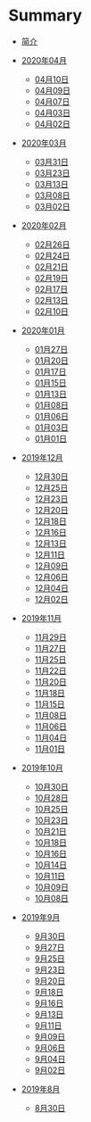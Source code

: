 # Summary

* [简介](README.md)

* [2020年04月]()
  * [04月10日](2020/04/10.md)
  * [04月09日](2020/04/09.md)
  * [04月07日](2020/04/07.md)
  * [04月03日](2020/04/03.md)
  * [04月02日](2020/04/02.md)
* [2020年03月]()
  * [03月31日](2020/03/31.md)
  * [03月23日](2020/03/23.md)
  * [03月13日](2020/03/13.md)
  * [03月08日](2020/03/08.md)
  * [03月02日](2020/03/02.md)
* [2020年02月]()
  * [02月26日](2020/02/26.md)
  * [02月24日](2020/02/24.md)
  * [02月21日](2020/02/21.md)
  * [02月19日](2020/02/19.md)
  * [02月17日](2020/02/17.md)
  * [02月13日](2020/02/13.md)
  * [02月10日](2020/02/10.md)
* [2020年01月]()
  * [01月27日](2020/01/27.md)
  * [01月20日](2020/01/20.md)
  * [01月17日](2020/01/17.md)
  * [01月15日](2020/01/15.md)
  * [01月13日](2020/01/13.md)
  * [01月08日](2020/01/08.md)
  * [01月06日](2020/01/06.md)
  * [01月03日](2020/01/03.md)
  * [01月01日](2020/01/01.md)
* [2019年12月]()
  * [12月30日](2019/12/30.md)
  * [12月25日](2019/12/25.md)
  * [12月23日](2019/12/23.md)
  * [12月20日](2019/12/20.md)
  * [12月18日](2019/12/18.md)
  * [12月16日](2019/12/16.md)
  * [12月13日](2019/12/13.md)
  * [12月11日](2019/12/11.md)
  * [12月09日](2019/12/09.md)
  * [12月06日](2019/12/06.md)
  * [12月04日](2019/12/04.md)
  * [12月02日](2019/12/02.md)
* [2019年11月]()
  * [11月29日](2019/11/29.md)
  * [11月27日](2019/11/27.md)
  * [11月25日](2019/11/25.md)
  * [11月22日](2019/11/22.md)
  * [11月20日](2019/11/20.md)
  * [11月18日](2019/11/18.md)
  * [11月15日](2019/11/15.md)
  * [11月08日](2019/11/08.md)
  * [11月06日](2019/11/06.md)
  * [11月04日](2019/11/04.md)
  * [11月01日](2019/11/01.md)
* [2019年10月]()
  * [10月30日](2019/10/30.md)
  * [10月28日](2019/10/28.md)
  * [10月25日](2019/10/25.md)
  * [10月23日](2019/10/23.md)
  * [10月21日](2019/10/21.md)
  * [10月18日](2019/10/18.md)
  * [10月16日](2019/10/16.md)
  * [10月14日](2019/10/14.md)
  * [10月11日](2019/10/11.md)
  * [10月09日](2019/10/09.md)
  * [10月08日](2019/10/08.md)
* [2019年9月]()
  * [9月30日](2019/09/30.md)
  * [9月27日](2019/09/27.md)
  * [9月25日](2019/09/25.md)
  * [9月23日](2019/09/23.md)
  * [9月20日](2019/09/20.md)
  * [9月18日](2019/09/18.md)
  * [9月16日](2019/09/16.md)
  * [9月13日](2019/09/13.md)
  * [9月11日](2019/09/11.md)
  * [9月09日](2019/09/09.md)
  * [9月06日](2019/09/06.md)
  * [9月04日](2019/09/04.md)
  * [9月02日](2019/09/02.md)
* [2019年8月]()
  * [8月30日](2019/08/30.md)


